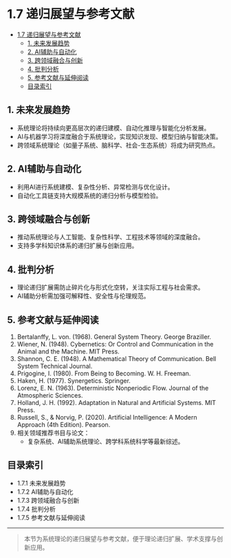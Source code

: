 
# 1.7 递归展望与参考文献


<!-- TOC START -->

- [1.7 递归展望与参考文献](#17-递归展望与参考文献)
  - [1. 未来发展趋势](#1-未来发展趋势)
  - [2. AI辅助与自动化](#2-ai辅助与自动化)
  - [3. 跨领域融合与创新](#3-跨领域融合与创新)
  - [4. 批判分析](#4-批判分析)
  - [5. 参考文献与延伸阅读](#5-参考文献与延伸阅读)
  - [目录索引](#目录索引)

<!-- TOC END -->

## 1. 未来发展趋势

- 系统理论将持续向更高层次的递归建模、自动化推理与智能化分析发展。
- AI与机器学习将深度融合于系统理论，实现知识发现、模型归纳与智能决策。
- 跨领域系统理论（如量子系统、脑科学、社会-生态系统）将成为研究热点。

## 2. AI辅助与自动化

- 利用AI进行系统建模、复杂性分析、异常检测与优化设计。
- 自动化工具链支持大规模系统的递归分析与模型检验。

## 3. 跨领域融合与创新

- 推动系统理论与人工智能、复杂性科学、工程技术等领域的深度融合。
- 支持多学科知识体系的递归扩展与创新应用。

## 4. 批判分析

- 理论递归扩展需防止碎片化与形式化空转，关注实际工程与社会需求。
- AI辅助分析需加强可解释性、安全性与伦理规范。

## 5. 参考文献与延伸阅读

1. Bertalanffy, L. von. (1968). General System Theory. George Braziller.
2. Wiener, N. (1948). Cybernetics: Or Control and Communication in the Animal and the Machine. MIT Press.
3. Shannon, C. E. (1948). A Mathematical Theory of Communication. Bell System Technical Journal.
4. Prigogine, I. (1980). From Being to Becoming. W. H. Freeman.
5. Haken, H. (1977). Synergetics. Springer.
6. Lorenz, E. N. (1963). Deterministic Nonperiodic Flow. Journal of the Atmospheric Sciences.
7. Holland, J. H. (1992). Adaptation in Natural and Artificial Systems. MIT Press.
8. Russell, S., & Norvig, P. (2020). Artificial Intelligence: A Modern Approach (4th Edition). Pearson.
9. 相关领域推荐书目与论文：
   - 复杂系统、AI辅助系统理论、跨学科系统科学等最新综述。

## 目录索引

- 1.7.1 未来发展趋势
- 1.7.2 AI辅助与自动化
- 1.7.3 跨领域融合与创新
- 1.7.4 批判分析
- 1.7.5 参考文献与延伸阅读

---
> 本节为系统理论的递归展望与参考文献，便于理论递归扩展、学术支撑与创新应用。
